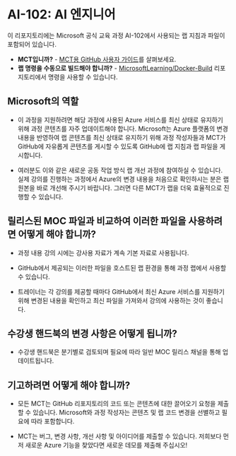 # AI-102: AI 엔지니어

이 리포지토리에는 Microsoft 공식 교육 과정 AI-102에서 사용되는 랩 지침과 파일이 포함되어 있습니다.

- **MCT입니까?** - [MCT용 GitHub 사용자 가이드](https://microsoftlearning.github.io/MCT-User-Guide/)를 살펴보세요.
- **랩 명령을 수동으로 빌드해야 합니까?** - [MicrosoftLearning/Docker-Build](https://github.com/MicrosoftLearning/Docker-Build) 리포지토리에서 명령을 사용할 수 있습니다.

## Microsoft의 역할

- 이 과정을 지원하려면 해당 과정에 사용된 Azure 서비스를 최신 상태로 유지하기 위해 과정 콘텐츠를 자주 업데이트해야 합니다.  Microsoft는 Azure 플랫폼의 변경 내용을 반영하여 랩 콘텐츠를 최신 상태로 유지하기 위해 과정 작성자들과 MCT가 GitHub에 자유롭게 콘텐츠를 게시할 수 있도록 GitHub에 랩 지침과 랩 파일을 게시합니다.

- 여러분도 이와 같은 새로운 공동 작업 방식 랩 개선 과정에 참여하실 수 있습니다. 실제 강의를 진행하는 과정에서 Azure의 변경 내용을 처음으로 확인하시는 분은 랩 원본을 바로 개선해 주시기 바랍니다.  그러면 다른 MCT가 랩을 더욱 효율적으로 진행할 수 있습니다.

## 릴리스된 MOC 파일과 비교하여 이러한 파일을 사용하려면 어떻게 해야 합니까?

- 과정 내용 강의 시에는 강사용 자료가 계속 기본 자료로 사용됩니다.

- GitHub에서 제공되는 이러한 파일을 호스트된 랩 환경을 통해 과정 랩에서 사용할 수 있습니다.

- 트레이너는 각 강의를 제공할 때마다 GitHub에서 최신 Azure 서비스를 지원하기 위해 변경된 내용을 확인하고 최신 파일을 가져와서 강의에 사용하는 것이 좋습니다.

## 수강생 핸드북의 변경 사항은 어떻게 됩니까?

- 수강생 핸드북은 분기별로 검토되며 필요에 따라 일반 MOC 릴리스 채널을 통해 업데이트됩니다.

## 기고하려면 어떻게 해야 합니까?

- 모든 MCT는 GitHub 리포지토리의 코드 또는 콘텐츠에 대한 끌어오기 요청을 제출할 수 있습니다. Microsoft와 과정 작성자는 콘텐츠 및 랩 코드 변경을 선별하고 필요에 따라 포함합니다.

- MCT는 버그, 변경 사항, 개선 사항 및 아이디어를 제출할 수 있습니다.  저희보다 먼저 새로운 Azure 기능을 찾았다면  새로운 데모를 제출해 주십시오!
